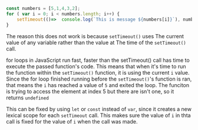 ```js
const numbers = [5,1,4,3,2];
for ( var i = 0; i < numbers.length; i++) {
    setTimeout(()=>  console.log(`This is message ${numbers[i]}`), numbers[i] * 100);
} 

```

The reason this does not work is because `setTimeout()` uses The current value of any variable rather than the value at  The time of the `setTimeout()` call.

for loops in JavaScript run fast, faster than the setTimeout() call has time to execute the passed function's code. This means that when it's time to run the function within the `setTimeout()` function, it is using the current `i` value. Since the for loop finished running before the `setTimeout()`'s function is ran, that means the `i` has reached a value of `5` and exited the loop. The funciton is trying to access the element at index 5 but there are isn't one, so it returns `undefined`

This can be fixed by using `let` or `const` instead of `var`, since it creates a new lexical scope for each `setTimeout` call. This makes sure the value of `i` in thta call is fixed for the value of `i` when the call was made.